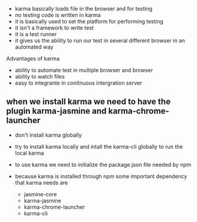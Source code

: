 * karma basically loads file in the browser and for testing 
* no testing code is written in karma 
* it is basically used to set the platform for performing testing
* it isn't a framework to write test
* it is a test runner
* it gives us the ability to run our test in several different browser in an automated way


Advantages of karma
* ability to automate test in multiple browser and browser
* ability to watch files
* easy to integrante in conitnuous intergration server



## when we install karma we need to have the plugin karma-jasmine and karma-chrome-launcher
* don't install karma globally 
* try to install karma locally and intall the karma-cli globally to run the local karma


* to use karma we need to initialize the package.json file needed by npm 
* because karma is installed through npm
some important dependency that karma needs are
    * jasmine-core
    * karma-jasmine
    * karma-chrome-launcher
    * karma-cli


